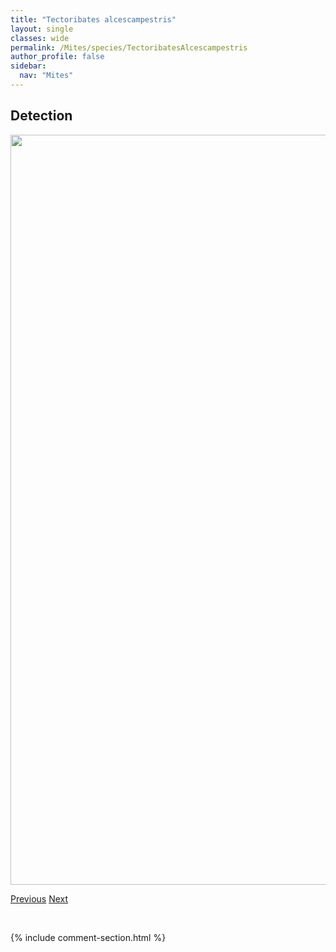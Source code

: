 ```yaml
---
title: "Tectoribates alcescampestris"
layout: single
classes: wide
permalink: /Mites/species/TectoribatesAlcescampestris
author_profile: false
sidebar:
  nav: "Mites"
---
```


<h2>Detection</h2>

<a href="https://drive.google.com/uc?export=view&id=1r-kAbXMK-F-YOyzlB-u5H0MsfSsC8_tH">
<img src="https://drive.google.com/uc?export=view&id=1r-kAbXMK-F-YOyzlB-u5H0MsfSsC8_tH" height = "1200" width = "800">
</a>


<a href="/DevelopmentWebsite/Mites/species/TectocepheusVelatus" class="pagination--pager" title="Tectocepheus velatus">Previous</a> <a href="/DevelopmentWebsite/Mites/species/TectoribatesBorealis" class="pagination--pager" title="Tectoribates borealis">Next</a>

<p>&nbsp;</p>

{% include comment-section.html %}
